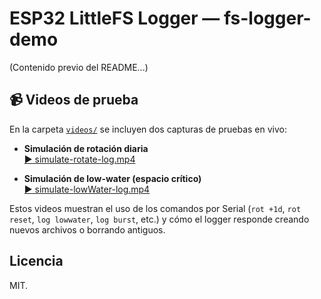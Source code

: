 # ESP32 LittleFS Logger — fs-logger-demo

(Contenido previo del README...)


## 📹 Videos de prueba

En la carpeta [`videos/`](./videos) se incluyen dos capturas de pruebas en vivo:

- **Simulación de rotación diaria**  
  [▶ simulate-rotate-log.mp4](./videos/simulate-rotate-log.mp4)

- **Simulación de low-water (espacio crítico)**  
  [▶ simulate-lowWater-log.mp4](./videos/simulate-lowWater-log.mp4)

Estos videos muestran el uso de los comandos por Serial (`rot +1d`, `rot reset`, 
`log lowwater`, `log burst`, etc.) y cómo el logger responde creando nuevos archivos o borrando antiguos.


## Licencia
MIT.
